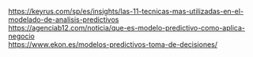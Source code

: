 https://keyrus.com/sp/es/insights/las-11-tecnicas-mas-utilizadas-en-el-modelado-de-analisis-predictivos  
https://agenciab12.com/noticia/que-es-modelo-predictivo-como-aplica-negocio  
https://www.ekon.es/modelos-predictivos-toma-de-decisiones/  
